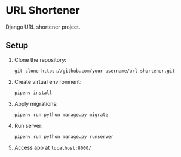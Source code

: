 # URL Shortener

Django URL shortener project.

## Setup

1. Clone the repository:

   ```shell
   git clone https://github.com/your-username/url-shortener.git
   ```
2. Create virtual environment:
    ```shell
    pipenv install
    ```

3. Apply migrations:
    ```shell
    pipenv run python manage.py migrate
    ```

4. Run server:
    ```shell
    pipenv run python manage.py runserver
    ```

5. Access app at `localhost:8000/`